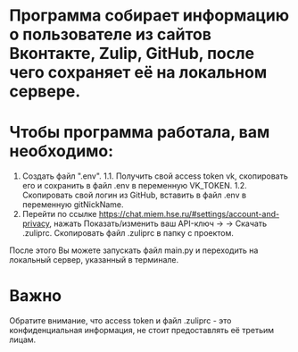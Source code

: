 # Программа собирает информацию о пользователе из сайтов Вконтакте, Zulip, GitHub, после чего сохраняет её на локальном сервере.

# Чтобы программа работала, вам необходимо:
1. Создать файл ".env".
1.1. Получить свой access token vk, скопировать его и сохранить в файл .env в переменную VK_TOKEN.
1.2. Скопировать свой логин из GitHub, вставить в файл .env в переменную gitNickName.
2. Перейти по ссылке https://chat.miem.hse.ru/#settings/account-and-privacy, нажать Показать/изменить ваш API-ключ -> 
-> Скачать .zuliprc. Скопировать файл .zuliprc в папку с проектом.

После этого Вы можете запускать файл main.py и переходить на локальный сервер, указанный в терминале.

# Важно
Обратите внимание, что access token и файл .zuliprc - это конфиденциальная информация, не стоит предоставлять её третьим лицам.
